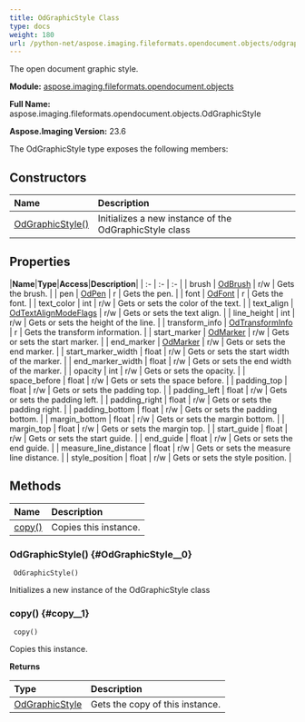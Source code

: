 ```yaml
---
title: OdGraphicStyle Class
type: docs
weight: 180
url: /python-net/aspose.imaging.fileformats.opendocument.objects/odgraphicstyle/
---
```


The open document graphic style.

**Module:** [aspose.imaging.fileformats.opendocument.objects](/imaging/python-net/aspose.imaging.fileformats.opendocument.objects/)

**Full Name:** aspose.imaging.fileformats.opendocument.objects.OdGraphicStyle

**Aspose.Imaging Version:** 23.6

The OdGraphicStyle type exposes the following members:
## **Constructors**
|**Name**|**Description**|
| :- | :- |
| [OdGraphicStyle()](#OdGraphicStyle__0) | Initializes a new instance of the OdGraphicStyle class |
## **Properties**
|**Name**|**Type**|**Access**|**Description**|
| :- | :- | :- |
| brush | [OdBrush](/imaging/python-net/aspose.imaging.fileformats.opendocument.objects.brush/odbrush/) | r/w | Gets the brush. |
| pen | [OdPen](/imaging/python-net/aspose.imaging.fileformats.opendocument.objects.pen/odpen/) | r | Gets the pen. |
| font | [OdFont](/imaging/python-net/aspose.imaging.fileformats.opendocument.objects.font/odfont/) | r | Gets the font. |
| text_color | int | r/w | Gets or sets the color of the text. |
| text_align | [OdTextAlignModeFlags](/imaging/python-net/aspose.imaging.fileformats.opendocument.enums/odtextalignmodeflags/) | r/w | Gets or sets the text align. |
| line_height | int | r/w | Gets or sets the height of the line. |
| transform_info | [OdTransformInfo](/imaging/python-net/aspose.imaging.fileformats.opendocument.objects/odtransforminfo) | r | Gets the transform information. |
| start_marker | [OdMarker](/imaging/python-net/aspose.imaging.fileformats.opendocument.objects.graphic/odmarker/) | r/w | Gets or sets the start marker. |
| end_marker | [OdMarker](/imaging/python-net/aspose.imaging.fileformats.opendocument.objects.graphic/odmarker/) | r/w | Gets or sets the end marker. |
| start_marker_width | float | r/w | Gets or sets the start width of the marker. |
| end_marker_width | float | r/w | Gets or sets the end width of the marker. |
| opacity | int | r/w | Gets or sets the opacity. |
| space_before | float | r/w | Gets or sets the space before. |
| padding_top | float | r/w | Gets or sets the padding top. |
| padding_left | float | r/w | Gets or sets the padding left. |
| padding_right | float | r/w | Gets or sets the padding right. |
| padding_bottom | float | r/w | Gets or sets the padding bottom. |
| margin_bottom | float | r/w | Gets or sets the margin bottom. |
| margin_top | float | r/w | Gets or sets the margin top. |
| start_guide | float | r/w | Gets or sets the start guide. |
| end_guide | float | r/w | Gets or sets the end guide. |
| measure_line_distance | float | r/w | Gets or sets the measure line distance. |
| style_position | float | r/w | Gets or sets the style position. |
## **Methods**
| **Name** | **Description** |
| :- | :- |
| [copy()](#copy__1) | Copies this instance. |

### OdGraphicStyle() {#OdGraphicStyle__0}


```
 OdGraphicStyle() 
```

Initializes a new instance of the OdGraphicStyle class

### copy() {#copy__1}


```
 copy() 
```

Copies this instance.

**Returns**

| Type | Description |
| :- | :- |
| [OdGraphicStyle](/imaging/python-net/aspose.imaging.fileformats.opendocument.objects/odgraphicstyle) | Gets the copy of this instance. |


